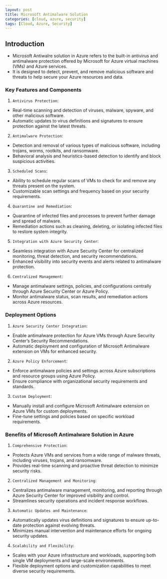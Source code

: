 ```yaml
---
layout: post
title: Microsoft Antimalware Solution
categories: [cloud, azure, security]
tags: [Cloud, Azure, Security]
---
```


## Introduction
- Microsoft Antiwalre solution in Azure refers to the built-in antivirus and antimalware protection offered by Microsoft for Azure virtual machines (VMs) and Azure services. 
- It is designed to detect, prevent, and remove malicious software and threats to help secure your Azure resources and data. 

### Key Features and Components
1. `Antivirus Protection`:
- Real-time scanning and detection of viruses, malware, spyware, and other malicious software.
- Automatic updates to virus definitions and signatures to ensure protection against the latest threats.

2. `Antimalware Protection`:
- Detection and removal of various types of malicious software, including trojans, worms, rootkits, and ransomware.
- Behavioral analysis and heuristics-based detection to identify and block suspicious activities.

3. `Scheduled Scans`:
- Ability to schedule regular scans of VMs to check for and remove any threats present on the system.
- Customizable scan settings and frequency based on your security requirements.

4. `Quarantine and Remediation`:
- Quarantine of infected files and processes to prevent further damage and spread of malware.
- Remediation actions such as cleaning, deleting, or isolating infected files to restore system integrity.

5. `Integration with Azure Security Center`:
- Seamless integration with Azure Security Center for centralized monitoring, threat detection, and security recommendations.
- Enhanced visibility into security events and alerts related to antimalware protection.

6. `Centralized Management`:
- Manage antimalware settings, policies, and configurations centrally through Azure Security Center or Azure Policy.
- Monitor antimalware status, scan results, and remediation actions across Azure resources.


### Deployment Options
1. `Azure Security Center Integration`:
- Enable antimalware protection for Azure VMs through Azure Security Center’s Security Recommendations.
- Automatic deployment and configuration of Microsoft Antimalware extension on VMs for enhanced security.

2. `Azure Policy Enforcement`:
- Enforce antimalware policies and settings across Azure subscriptions and resource groups using Azure Policy.
- Ensure compliance with organizational security requirements and standards.

3. `Custom Deployment`:
- Manually install and configure Microsoft Antimalware extension on Azure VMs for custom deployments.
- Fine-tune settings and policies based on specific workload requirements.

### Benefits of Microsoft Antimalware Solution in Azure
1. `Comprehensive Protection`:
- Protects Azure VMs and services from a wide range of malware threats, including viruses, trojans, and ransomware.
- Provides real-time scanning and proactive threat detection to minimize security risks.

2. `Centralized Management and Monitoring`:
- Centralizes antimalware management, monitoring, and reporting through Azure Security Center for improved visibility and control.
- Streamlines security operations and incident response workflows.

3. `Automatic Updates and Maintenance`:
- Automatically updates virus definitions and signatures to ensure up-to-date protection against evolving threats.
- Minimizes manual intervention and maintenance efforts for ongoing security updates.

4. `Scalability and Flexibility`:
- Scales with your Azure infrastructure and workloads, supporting both single VM deployments and large-scale environments.
- Flexible deployment options and customization capabilities to meet diverse security requirements.

